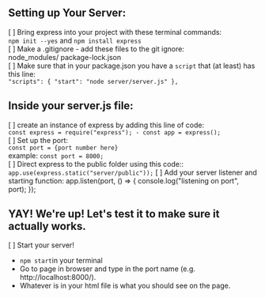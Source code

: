 ## Setting up Your Server:

[ ] Bring express into your project with these terminal commands:   
  `npm init --yes` and `npm install express`  
[ ] Make a .gitignore - add these files to the git ignore:  
  node_modules/
  package-lock.json  
[ ] Make sure that in your package.json you have a `script` that (at least) has this line:  
  ` "scripts": {
    "start": "node server/server.js"
    }, `  
    
## Inside your server.js file:  
[ ] create an instance of express by adding this line of code:  
    `const express = require("express"); - const app = express();`   
[ ] Set up the port:  
    `const port = {port number here}`   
    example: `const port = 8000;`  
[ ] Direct express to the public folder using this code::
    `app.use(express.static("server/public"));` 
[ ] Add your server listener and starting function:
    app.listen(port, () => {
        console.log("listening on port", port);
    });
    
## YAY! We're up! Let's test it to make sure it actually works.
[ ] Start your server!
  - `npm start`in your terminal
  - Go to page in browser and type in the port name (e.g. http://localhost:8000/). 
  - Whatever is in your html file is what you should see on the page.
